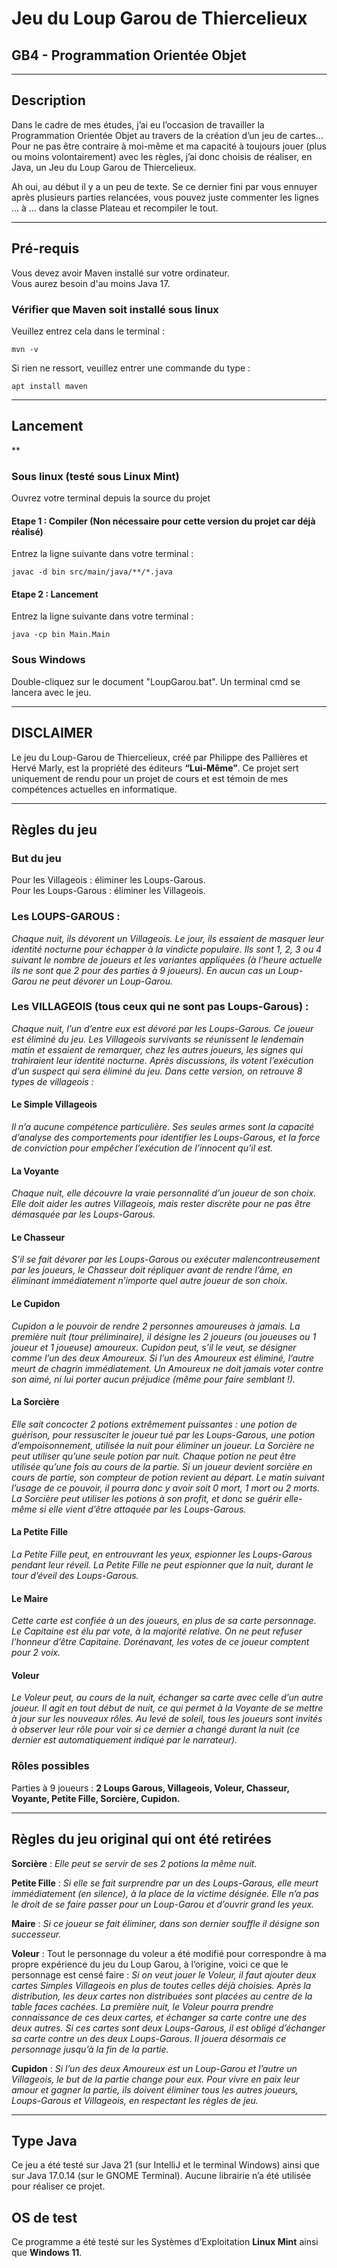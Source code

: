 # Jeu du Loup Garou de Thiercelieux
## GB4 - Programmation Orientée Objet
***
## Description
Dans le cadre de mes études, j’ai eu l’occasion de travailler la Programmation Orientée Objet au travers de la création d’un jeu de cartes… Pour ne pas être contraire à moi-même et ma capacité à toujours jouer (plus ou moins volontairement) avec les règles, j’ai donc choisis de réaliser, en Java, un Jeu du Loup Garou de Thiercelieux.

Ah oui, au début il y a un peu de texte. Se ce dernier fini par vous ennuyer après plusieurs parties relancées, vous pouvez juste commenter les lignes ... à ... dans la classe Plateau et recompiler le tout.
***
## Pré-requis

Vous devez avoir Maven installé sur votre ordinateur.\
Vous aurez besoin d'au moins Java 17.

### Vérifier que Maven soit installé sous linux

Veuillez entrez cela dans le terminal : 
```
mvn -v
```
Si rien ne ressort, veuillez entrer une commande du type : 
```
apt install maven
```
***
## Lancement
**
### Sous linux (testé sous Linux Mint)
Ouvrez votre terminal depuis la source du projet

#### Etape 1 : Compiler (Non nécessaire pour cette version du projet car déjà réalisé)
Entrez la ligne suivante dans votre terminal : 
```
javac -d bin src/main/java/**/*.java
```

#### Etape 2 : Lancement
Entrez la ligne suivante dans votre terminal : 
```
java -cp bin Main.Main
```

### Sous Windows

Double-cliquez sur le document "LoupGarou.bat". Un terminal cmd se lancera avec le jeu.
***
## DISCLAIMER
Le jeu du Loup-Garou de Thiercelieux, créé par Philippe des Pallières et Hervé Marly, est la propriété des éditeurs **“Lui-Même”**. Ce projet sert uniquement de rendu pour un projet de cours et est témoin de mes compétences actuelles en informatique.
***
## Règles du jeu
### But du jeu
Pour les Villageois : éliminer les Loups-Garous.\
Pour les Loups-Garous : éliminer les Villageois.

### Les LOUPS-GAROUS :
_Chaque nuit, ils dévorent un Villageois. Le jour, ils essaient de masquer leur identité nocturne pour échapper à la vindicte populaire. Ils sont 1, 2, 3 ou 4 suivant le nombre de joueurs et les variantes appliquées (à l’heure actuelle ils ne sont que 2 pour des parties à 9 joueurs). En aucun cas un Loup-Garou ne peut dévorer un Loup-Garou._

### Les VILLAGEOIS (tous ceux qui ne sont pas Loups-Garous) :
_Chaque nuit, l’un d’entre eux est dévoré par les Loups-Garous. Ce joueur est éliminé du jeu. Les Villageois survivants se réunissent le lendemain matin et essaient de remarquer, chez les autres joueurs, les signes qui trahiraient leur identité nocturne. Après discussions, ils votent l’exécution d’un suspect qui sera éliminé du jeu. Dans cette version, on retrouve 8 types de villageois :_ 

#### Le Simple Villageois
_Il n’a aucune compétence particulière. Ses seules armes sont la capacité d’analyse des comportements pour identifier les Loups-Garous, et la force de conviction pour empêcher l’exécution de l’innocent qu’il est._

#### La Voyante
_Chaque nuit, elle découvre la vraie personnalité d’un joueur de son choix. Elle doit aider les autres Villageois, mais rester discrète pour ne pas être démasquée par les Loups-Garous._

#### Le Chasseur
_S’il se fait dévorer par les Loups-Garous ou exécuter malencontreusement par les joueurs, le Chasseur doit répliquer avant de rendre l’âme, en éliminant immédiatement n’importe quel autre joueur de son choix._

#### Le Cupidon
_Cupidon a le pouvoir de rendre 2 personnes amoureuses à jamais. La première nuit (tour préliminaire), il désigne les 2 joueurs (ou joueuses ou 1 joueur et 1 joueuse) amoureux. Cupidon peut, s’il le veut, se désigner comme l’un des deux Amoureux. Si l’un des Amoureux est éliminé, l’autre meurt de chagrin immédiatement. Un Amoureux ne doit jamais voter contre son aimé, ni lui porter aucun préjudice (même pour faire semblant !)._

#### La Sorcière
_Elle sait concocter 2 potions extrêmement puissantes : une *potion de guérison*, pour ressusciter le joueur tué par les Loups-Garous, une potion d’empoisonnement, utilisée la nuit pour éliminer un joueur._
_La Sorcière ne peut utiliser qu’une seule potion par nuit. Chaque potion ne peut être utilisée qu’une fois au cours de la partie. Si un joueur devient sorcière en cours de partie, son compteur de potion revient au départ. Le matin suivant l’usage de ce pouvoir, il pourra donc y avoir soit 0 mort, 1 mort ou 2 morts. La Sorcière peut utiliser les potions à son profit, et donc se guérir elle-même si elle vient d’être attaquée par les Loups-Garous._

#### La Petite Fille
_La Petite Fille peut, en entrouvrant les yeux, espionner les Loups-Garous pendant leur réveil. La Petite Fille ne peut espionner que la nuit, durant le tour d’éveil des Loups-Garous._

#### Le Maire
_Cette carte est confiée à un des joueurs, en plus de sa carte personnage. Le Capitaine est élu par vote, à la majorité relative. On ne peut refuser l’honneur d’être Capitaine. Dorénavant, les votes de ce joueur comptent pour 2 voix._

#### Voleur
_Le Voleur peut, au cours de la nuit, échanger sa carte avec celle d’un autre joueur. Il agit en tout début de nuit, ce qui permet à la Voyante de se mettre à jour sur les nouveaux rôles. Au levé de soleil, tous les joueurs sont invités à observer leur rôle pour voir si ce dernier a changé durant la nuit (ce dernier est automatiquement indiqué par le narrateur)._

### Rôles possibles
Parties à 9 joueurs : **2 Loups Garous, Villageois, Voleur, Chasseur, Voyante, Petite Fille, Sorcière, Cupidon.**
***
## Règles du jeu original qui ont été retirées
**Sorcière** : _Elle peut se servir de ses 2 potions la même nuit._

**Petite Fille** : _Si elle se fait surprendre par un des Loups-Garous, elle meurt immédiatement (en silence), à la place de la victime désignée. Elle n’a pas le droit de se faire passer pour un Loup-Garou et d’ouvrir grand les yeux._

**Maire** : _Si ce joueur se fait éliminer, dans son dernier souffle il désigne son successeur._

**Voleur** : Tout le personnage du voleur a été modifié pour correspondre à ma propre expérience du jeu du Loup Garou, à l’origine, voici ce que le personnage est censé faire : _Si on veut jouer le Voleur, il faut ajouter deux cartes Simples Villageois en plus de toutes celles déjà choisies. Après la distribution, les deux cartes non distribuées sont placées au centre de la table faces cachées. La première nuit, le Voleur pourra prendre connaissance de ces deux cartes, et échanger sa carte contre une des deux autres. Si ces cartes sont deux Loups-Garous, il est obligé d’échanger sa carte contre un des deux Loups-Garous. Il jouera désormais ce personnage jusqu’à la fin de la partie._

**Cupidon** :  _Si l’un des deux Amoureux est un Loup-Garou et l’autre un Villageois, le but de la partie change pour eux. Pour vivre en paix leur amour et gagner la partie, ils doivent éliminer tous les autres joueurs, Loups-Garous et Villageois, en respectant les règles de jeu._
***
## Type Java
Ce jeu a été testé sur Java 21 (sur IntelliJ et le terminal Windows) ainsi que sur Java 17.0.14 (sur le GNOME Terminal). Aucune librairie n’a été utilisée pour réaliser ce projet.

## OS de test
Ce programme a été testé sur les Systèmes d’Exploitation **Linux Mint** ainsi que **Windows 11**.
